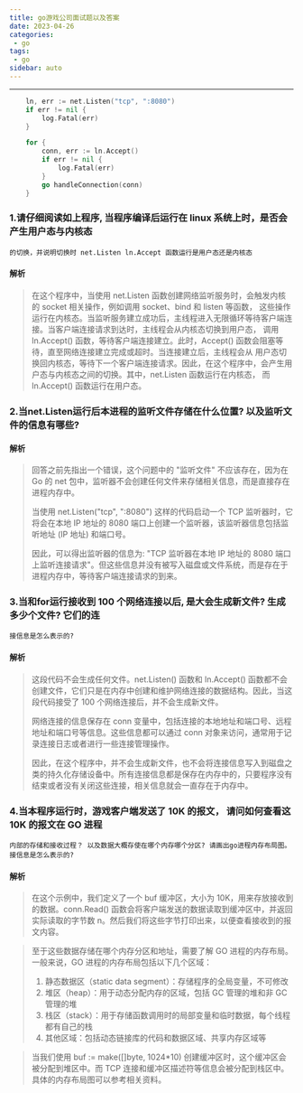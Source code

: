 ```yaml
---
title: go游戏公司面试题以及答案
date: 2023-04-26
categories:
 - go
tags:
 - go
sidebar: auto
---
```


---
```go
	ln, err := net.Listen("tcp", ":8080")
	if err != nil {
		log.Fatal(err)
	}

	for {
		conn, err := ln.Accept()
		if err != nil {
			log.Fatal(err)
		}
		go handleConnection(conn)
	}
```
### 1.请仔细阅读如上程序, 当程序编译后运行在 linux 系统上时，是否会产生用户态与内核态
    的切换，并说明切换时 net.Listen ln.Accept 函数运行是用户态还是内核态
#### 解析
> 在这个程序中，当使用 net.Listen 函数创建网络监听服务时，会触发内核的 socket 相关操作，例如调用 socket、bind 和 listen 等函数，
> 这些操作运行在内核态。当监听服务建立成功后，主线程进入无限循环等待客户端连接。当客户端连接请求到达时，主线程会从内核态切换到用户态，
> 调用ln.Accept() 函数，等待客户端连接建立。此时，Accept() 函数会阻塞等待，直至网络连接建立完成或超时。当连接建立后，主线程会从
> 用户态切换回内核态，等待下一个客户端连接请求。因此，在这个程序中，会产生用户态与内核态之间的切换。其中，net.Listen 函数运行在内核态，
> 而ln.Accept() 函数运行在用户态。

### 2.当net.Listen运行后本进程的监听文件存储在什么位置? 以及监听文件的信息有哪些?
#### 解析
> 回答之前先指出一个错误，这个问题中的 "监听文件" 不应该存在，因为在 Go 的 net 包中，监听器不会创建任何文件来存储相关信息，而是直接存在进程内存中。
>
> 当使用 net.Listen("tcp", ":8080") 这样的代码启动一个 TCP 监听器时，它将会在本地 IP 地址的 8080 端口上创建一个监听器，该监听器信息包括监听地址 (IP 地址) 和端口号。
>
> 因此，可以得出监听器的信息为: "TCP 监听器在本地 IP 地址的 8080 端口上监听连接请求"。但这些信息并没有被写入磁盘或文件系统，而是存在于进程内存中，等待客户端连接请求的到来。

### 3.当和for运行接收到 100 个网络连接以后, 是大会生成新文件? 生成多少个文件? 它们的连
    接信息是怎么表示的?
#### 解析
> 这段代码不会生成任何文件。net.Listen() 函数和 ln.Accept() 函数都不会创建文件，它们只是在内存中创建和维护网络连接的数据结构。因此，当这段代码接受了 100 个网络连接后，并不会生成新文件。
>
> 网络连接的信息保存在 conn 变量中，包括连接的本地地址和端口号、远程地址和端口号等信息。这些信息都可以通过 conn 对象来访问，通常用于记录连接日志或者进行一些连接管理操作。
>
> 因此，在这个程序中，并不会生成新文件，也不会将连接信息写入到磁盘之类的持久化存储设备中。所有连接信息都是保存在内存中的，只要程序没有结束或者没有关闭这些连接，相关信息就会一直存在于内存中。

### 4.当本程序运行时，游戏客户端发送了 10K 的报文， 请问如何查看这 10K 的报文在 GO 进程
    内部的存储和接收过程？ 以及数据大概存使在哪个内存哪个分区? 请画出go进程内存布局图。
    接信息是怎么表示的?
#### 解析
> 在这个示例中，我们定义了一个 buf 缓冲区，大小为 10K，用来存放接收到的数据。conn.Read() 函数会将客户端发送的数据读取到缓冲区中，并返回实际读取的字节数 n。然后我们将这些字节打印出来，以便查看接收到的报文内容。

> 至于这些数据存储在哪个内存分区和地址，需要了解 GO 进程的内存布局。一般来说，GO 进程的内存布局包括以下几个区域：
> 1. 静态数据区（static data segment）：存储程序的全局变量，不可修改
> 2. 堆区（heap）：用于动态分配内存的区域，包括 GC 管理的堆和非 GC 管理的堆
> 3. 栈区（stack）：用于存储函数调用时的局部变量和临时数据，每个线程都有自己的栈
> 4. 其他区域：包括动态链接库的代码和数据区域、共享内存区域等

> 当我们使用 buf := make([]byte, 1024*10) 创建缓冲区时，这个缓冲区会被分配到堆区中。而 TCP 连接和缓冲区描述符等信息会被分配到栈区中。具体的内存布局图可以参考相关资料。